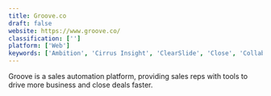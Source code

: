 ```yaml
---
title: Groove.co
draft: false 
website: https://www.groove.co/
classification: ['']
platform: ['Web']
keywords: ['Ambition', 'Cirrus Insight', 'ClearSlide', 'Close', 'Collabspot', 'Docsify', 'Ebsta', 'Intelliverse Sales Acceleration Software', 'Interseller', 'ONDiGO', 'Onboardify', 'Oracle Sales Cloud', 'PhoneBurner', 'RepIQ', 'Sales Huddle', 'Sales Rabbit', 'Saleshood', 'Scribe', 'Tact', 'Troops', 'Veelo', 'Woodpecker', 'iPresent']
---
```

Groove is a sales automation platform, providing sales reps with tools to drive more business and close deals faster.